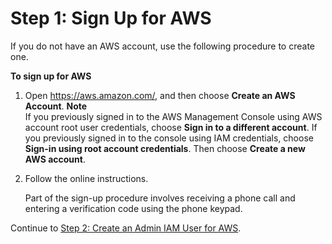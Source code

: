 # Step 1: Sign Up for AWS<a name="setup-sign-up"></a>

If you do not have an AWS account, use the following procedure to create one\.

**To sign up for AWS**

1. Open [https://aws\.amazon\.com/](https://aws.amazon.com/), and then choose **Create an AWS Account**\.
**Note**  
If you previously signed in to the AWS Management Console using AWS account root user credentials, choose **Sign in to a different account**\. If you previously signed in to the console using IAM credentials, choose **Sign\-in using root account credentials**\. Then choose **Create a new AWS account**\.

1. Follow the online instructions\.

   Part of the sign\-up procedure involves receiving a phone call and entering a verification code using the phone keypad\.

Continue to [Step 2: Create an Admin IAM User for AWS](setup-create-admin-user.md)\.
